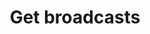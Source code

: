 ---
title: Get broadcasts
excerpt: The method is used for getting a list of broadcasts.
api:
  file: yespo.json
  operationId: findBroadcasts
hidden: false
---